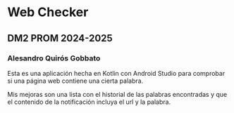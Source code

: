 # Web Checker
## DM2 PROM 2024-2025
### Alesandro Quirós Gobbato

Esta es una aplicación hecha en Kotlin con Android Studio para comprobar si una página web contiene una cierta palabra.

Mis mejoras son una lista con el historial de las palabras encontradas y que el contenido de la notificación incluya el url y la palabra.
